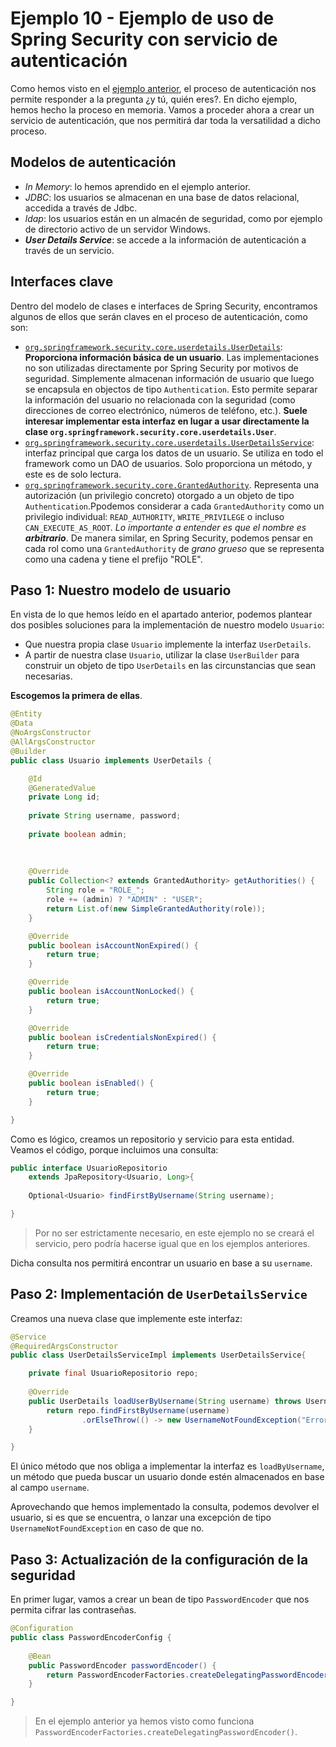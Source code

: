 
# Ejemplo 10 - Ejemplo de uso de Spring Security con servicio de autenticación  

Como hemos visto en el [ejemplo anterior](../SeguridadEnMemoria/), el proceso de autenticación nos permite responder a la pregunta ¿y tú, quién eres?. En dicho ejemplo, hemos hecho la proceso  en memoria. Vamos a proceder ahora a crear un servicio de autenticación, que nos permitirá dar toda la versatilidad a dicho proceso.

## Modelos de autenticación

- _In Memory_: lo hemos aprendido en el ejemplo anterior.
- _JDBC_: los usuarios se almacenan en una base de datos relacional, accedida a través de Jdbc.
- _ldap_: los usuarios están en un almacén de seguridad, como por ejemplo de directorio activo de un servidor Windows.
- ***User Details Service***: se accede a la información de autenticación a través de un servicio. 

## Interfaces clave

Dentro del modelo de clases e interfaces de Spring Security, encontramos algunos de ellos que serán claves en el proceso de autenticación, como son:

- [`org.springframework.security.core.userdetails.UserDetails`](https://docs.spring.io/spring-security/site/docs/5.2.0.BUILD-SNAPSHOT/api/org/springframework/security/core/userdetails/UserDetails.html): **Proporciona información básica de un usuario**.
Las implementaciones no son utilizadas directamente por Spring Security por motivos de seguridad. Simplemente almacenan información de usuario que luego se encapsula en objectos de tipo `Authentication`. Esto permite separar  la información del usuario no relacionada con la seguridad (como direcciones de correo electrónico, números de teléfono, etc.). **Suele interesar implementar esta interfaz en lugar a usar directamente la clase `org.springframework.security.core.userdetails.User`**. 
- [`org.springframework.security.core.userdetails.UserDetailsService`](https://docs.spring.io/spring-security/site/docs/5.2.0.BUILD-SNAPSHOT/api/org/springframework/security/core/userdetails/UserDetailsService.html): interfaz principal que carga los datos de un usuario. Se utiliza en todo el framework como un DAO de usuarios. Solo proporciona un método, y este es de solo lectura. 
 - [`org.springframework.security.core.GrantedAuthority`](https://docs.spring.io/spring-security/site/docs/5.2.0.BUILD-SNAPSHOT/api/org/springframework/security/core/GrantedAuthority.html). Representa una autorización (un privilegio concreto) otorgado a un objeto de tipo `Authentication`.Ppodemos considerar a cada `GrantedAuthority` como un privilegio individual:  `READ_AUTHORITY`, `WRITE_PRIVILEGE` o incluso `CAN_EXECUTE_AS_ROOT`. _Lo importante a entender es que el nombre es **arbitrario**_. De manera similar, en Spring Security, podemos pensar en cada rol como una `GrantedAuthority` de _grano grueso_ que se representa como una cadena y tiene el prefijo "ROLE". 

## Paso 1: Nuestro modelo de usuario

En vista de lo que hemos leído en el apartado anterior, podemos plantear dos posibles soluciones para la implementación de nuestro modelo `Usuario`:

- Que nuestra propia clase `Usuario` implemente la interfaz `UserDetails`.
- A partir de nuestra clase `Usuario`, utilizar la clase `UserBuilder` para construir un objeto de tipo `UserDetails` en las circunstancias que sean necesarias.

**Escogemos la primera de ellas**.

```java
@Entity
@Data
@NoArgsConstructor
@AllArgsConstructor
@Builder
public class Usuario implements UserDetails {

	@Id
	@GeneratedValue
	private Long id;
	
	private String username, password;
	
	private boolean admin;
	
	
	
	@Override
	public Collection<? extends GrantedAuthority> getAuthorities() {
		String role = "ROLE_";
		role += (admin) ? "ADMIN" : "USER";
		return List.of(new SimpleGrantedAuthority(role));
	}	

	@Override
	public boolean isAccountNonExpired() {
		return true;
	}

	@Override
	public boolean isAccountNonLocked() {
		return true;
	}

	@Override
	public boolean isCredentialsNonExpired() {
		return true;
	}

	@Override
	public boolean isEnabled() {
		return true;
	}

}
```

Como es lógico, creamos un repositorio y servicio para esta entidad. Veamos el código, porque incluimos una consulta:

```java
public interface UsuarioRepositorio 
	extends JpaRepository<Usuario, Long>{
	
	Optional<Usuario> findFirstByUsername(String username);

}
```

> Por no ser estrictamente necesario, en este ejemplo no se creará el servicio, pero podría hacerse igual que en los ejemplos anteriores.

Dicha consulta nos permitirá encontrar un usuario en base a su `username`.

## Paso 2: Implementación de `UserDetailsService`

Creamos una nueva clase que implemente este interfaz:

```java
@Service
@RequiredArgsConstructor
public class UserDetailsServiceImpl implements UserDetailsService{

	private final UsuarioRepositorio repo;
	
	@Override
	public UserDetails loadUserByUsername(String username) throws UsernameNotFoundException {
		return repo.findFirstByUsername(username)
				.orElseThrow(() -> new UsernameNotFoundException("Error al buscar el usuario"));
	}

}
```

El único método que nos obliga a implementar la interfaz es `loadByUsername`, un método que pueda buscar un usuario donde estén almacenados en base al campo `username`.

Aprovechando que hemos implementado la consulta, podemos devolver el usuario, si es que se encuentra, o lanzar una excepción de tipo `UsernameNotFoundException` en caso de que no.

## Paso 3: Actualización de la configuración de la seguridad

En primer lugar, vamos a crear un bean de tipo `PasswordEncoder` que nos permita cifrar las contraseñas. 

```java
@Configuration
public class PasswordEncoderConfig {
	
	@Bean
	public PasswordEncoder passwordEncoder() {
		return PasswordEncoderFactories.createDelegatingPasswordEncoder();
	}

}
```

> En el ejemplo anterior ya hemos visto como funciona `PasswordEncoderFactories.createDelegatingPasswordEncoder()`.



